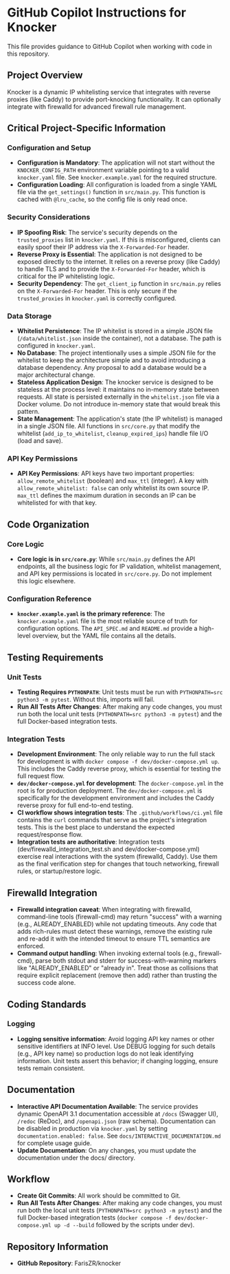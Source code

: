 # GitHub Copilot Instructions for Knocker

This file provides guidance to GitHub Copilot when working with code in this repository.

## Project Overview

Knocker is a dynamic IP whitelisting service that integrates with reverse proxies (like Caddy) to provide port-knocking functionality. It can optionally integrate with firewalld for advanced firewall rule management.

## Critical Project-Specific Information

### Configuration and Setup

- **Configuration is Mandatory**: The application will not start without the `KNOCKER_CONFIG_PATH` environment variable pointing to a valid `knocker.yaml` file. See `knocker.example.yaml` for the required structure.
- **Configuration Loading**: All configuration is loaded from a single YAML file via the `get_settings()` function in `src/main.py`. This function is cached with `@lru_cache`, so the config file is only read once.

### Security Considerations

- **IP Spoofing Risk**: The service's security depends on the `trusted_proxies` list in `knocker.yaml`. If this is misconfigured, clients can easily spoof their IP address via the `X-Forwarded-For` header.
- **Reverse Proxy is Essential**: The application is not designed to be exposed directly to the internet. It relies on a reverse proxy (like Caddy) to handle TLS and to provide the `X-Forwarded-For` header, which is critical for the IP whitelisting logic.
- **Security Dependency**: The `get_client_ip` function in `src/main.py` relies on the `X-Forwarded-For` header. This is only secure if the `trusted_proxies` in `knocker.yaml` is correctly configured.

### Data Storage

- **Whitelist Persistence**: The IP whitelist is stored in a simple JSON file (`/data/whitelist.json` inside the container), not a database. The path is configured in `knocker.yaml`.
- **No Database**: The project intentionally uses a simple JSON file for the whitelist to keep the architecture simple and to avoid introducing a database dependency. Any proposal to add a database would be a major architectural change.
- **Stateless Application Design**: The knocker service is designed to be stateless at the process level: it maintains no in-memory state between requests. All state is persisted externally in the `whitelist.json` file via a Docker volume. Do not introduce in-memory state that would break this pattern.
- **State Management**: The application's state (the IP whitelist) is managed in a single JSON file. All functions in `src/core.py` that modify the whitelist (`add_ip_to_whitelist`, `cleanup_expired_ips`) handle file I/O (load and save).

### API Key Permissions

- **API Key Permissions**: API keys have two important properties: `allow_remote_whitelist` (boolean) and `max_ttl` (integer). A key with `allow_remote_whitelist: false` can only whitelist its own source IP. `max_ttl` defines the maximum duration in seconds an IP can be whitelisted for with that key.

## Code Organization

### Core Logic

- **Core logic is in `src/core.py`**: While `src/main.py` defines the API endpoints, all the business logic for IP validation, whitelist management, and API key permissions is located in `src/core.py`. Do not implement this logic elsewhere.

### Configuration Reference

- **`knocker.example.yaml` is the primary reference**: The `knocker.example.yaml` file is the most reliable source of truth for configuration options. The `API_SPEC.md` and `README.md` provide a high-level overview, but the YAML file contains all the details.

## Testing Requirements

### Unit Tests

- **Testing Requires `PYTHONPATH`**: Unit tests must be run with `PYTHONPATH=src python3 -m pytest`. Without this, imports will fail.
- **Run All Tests After Changes**: After making any code changes, you must run both the local unit tests (`PYTHONPATH=src python3 -m pytest`) and the full Docker-based integration tests.

### Integration Tests

- **Development Environment**: The only reliable way to run the full stack for development is with `docker compose -f dev/docker-compose.yml up`. This includes the Caddy reverse proxy, which is essential for testing the full request flow.
- **`dev/docker-compose.yml` for development**: The `docker-compose.yml` in the root is for production deployment. The `dev/docker-compose.yml` is specifically for the development environment and includes the Caddy reverse proxy for full end-to-end testing.
- **CI workflow shows integration tests**: The `.github/workflows/ci.yml` file contains the `curl` commands that serve as the project's integration tests. This is the best place to understand the expected request/response flow.
- **Integration tests are authoritative**: Integration tests (dev/firewalld_integration_test.sh and dev/docker-compose.yml) exercise real interactions with the system (firewalld, Caddy). Use them as the final verification step for changes that touch networking, firewall rules, or startup/restore logic.

## Firewalld Integration

- **Firewalld integration caveat**: When integrating with firewalld, command-line tools (firewall-cmd) may return "success" with a warning (e.g., ALREADY_ENABLED) while not updating timeouts. Any code that adds rich-rules must detect these warnings, remove the existing rule and re-add it with the intended timeout to ensure TTL semantics are enforced.
- **Command output handling**: When invoking external tools (e.g., firewall-cmd), parse both stdout and stderr for success-with-warning markers like "ALREADY_ENABLED" or "already in". Treat those as collisions that require explicit replacement (remove then add) rather than trusting the success code alone.

## Coding Standards

### Logging

- **Logging sensitive information**: Avoid logging API key names or other sensitive identifiers at INFO level. Use DEBUG logging for such details (e.g., API key name) so production logs do not leak identifying information. Unit tests assert this behavior; if changing logging, ensure tests remain consistent.

## Documentation

- **Interactive API Documentation Available**: The service provides dynamic OpenAPI 3.1 documentation accessible at `/docs` (Swagger UI), `/redoc` (ReDoc), and `/openapi.json` (raw schema). Documentation can be disabled in production via `knocker.yaml` by setting `documentation.enabled: false`. See `docs/INTERACTIVE_DOCUMENTATION.md` for complete usage guide.
- **Update Documentation**: On any changes, you must update the documentation under the docs/ directory.

## Workflow

- **Create Git Commits**: All work should be committed to Git.
- **Run All Tests After Changes**: After making any code changes, you must run both the local unit tests (`PYTHONPATH=src python3 -m pytest`) and the full Docker-based integration tests (`docker compose -f dev/docker-compose.yml up -d --build` followed by the scripts under dev).

## Repository Information

- **GitHub Repository**: FarisZR/knocker
